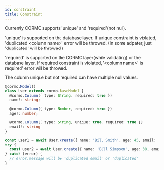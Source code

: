 ```yaml
---
id: constraint
title: Constraint
---
```


Currently CORMO supports 'unique' and 'required'(not null).

'unique' is supported on the database layer.
If unique constraint is violated, 'duplicated &lt;column name&gt;' error will be throwed.
(In some adpater, just 'duplicated' will be throwed.)

'required' is supported on the CORMO layer(while validating) or the database layer.
If required constraint is violated, '&lt;column name&gt;' is required' error will be throwed.

The column unique but not required can have multiple null values.

```typescript
@cormo.Model()
class User extends cormo.BaseModel {
  @cormo.Column({ type: String, required: true })
  name!: string;

  @cormo.Column({ type: Number, required: true })
  age!: number;

  @cormo.Column({ type: String, unique: true, required: true })
  email!: string;
}

const user1 = await User.create({ name: 'Bill Smith', age: 45, email: 'bill@foo.org' });
try {
  const user2 = await User.create({ name: 'Bill Simpson', age: 38, email: 'bill@foo.org' });
} catch (error) {
  // error.message will be 'duplicated email' or 'duplicated'
}
```
